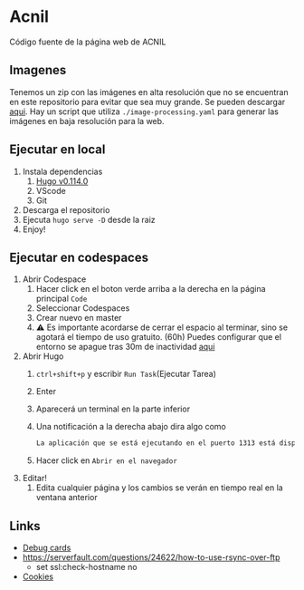 # Acnil

Código fuente de la página web de ACNIL

## Imagenes

Tenemos un zip con las imágenes en alta resolución que no se encuentran en este repositorio para evitar que sea muy grande. Se pueden descargar [aqui](https://drive.google.com/file/d/1o7J-8wdfjL5hO6pA_I3OWRr1uxcwnXE1/view?usp=sharing). Hay un script que utiliza `./image-processing.yaml` para generar las imágenes en baja resolución para la web.

## Ejecutar en local

1. Instala dependencias
   1. [Hugo v0.114.0](https://github.com/gohugoio/hugo/releases/tag/v0.114.0)
   3. VScode
   4. Git
3. Descarga el repositorio
4. Ejecuta `hugo serve -D` desde la raiz
5. Enjoy!

## Ejecutar en codespaces

1. Abrir Codespace
   1. Hacer click en el boton verde arriba a la derecha en la página principal `Code`
   2. Seleccionar Codespaces
   3. Crear nuevo en master
   4. :warning: Es importante acordarse de cerrar el espacio al terminar, sino se agotará el tiempo de uso gratuito. (60h) Puedes configurar que el entorno se apague tras 30m de inactividad [aqui](https://github.com/settings/codespaces)
2. Abrir Hugo
   1. `ctrl+shift+p` y escribir `Run Task`(Ejecutar Tarea)
   2. Enter
   3. Aparecerá un terminal en la parte inferior
   4. Una notificación a la derecha abajo dira algo como

        ```txt
        La aplicación que se está ejecutando en el puerto 1313 está disponible.[Ver todos los puertos reenviados] (command:~remote.forwardedPorts.focus)
        ```

   5. Hacer click en `Abrir en el navegador`
3. Editar!
   1. Edita cualquier página y los cambios se verán en tiempo real en la ventana anterior

## Links

- [Debug cards](http://debug.iframely.com/?uri=https%3A%2F%2Fbigbangburgos.es%2Fjornadas%2F2022-07-09%2F)
- https://serverfault.com/questions/24622/how-to-use-rsync-over-ftp
  - set ssl:check-hostname no
- [Cookies](https://defency.eu/posts/2023/10/hugo.io-how-to-integrate-cookie-consent-for-google-analytics/)